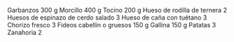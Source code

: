 Garbanzos 300 g
Morcillo 400 g
Tocino 200 g
Hueso de rodilla de ternera 2
Huesos de espinazo de cerdo salado 3
Hueso de caña con tuétano 3
Chorizo fresco 3
Fideos cabellín o gruesos 150 g
Gallina 150 g
Patatas 3
Zanahoria 2
